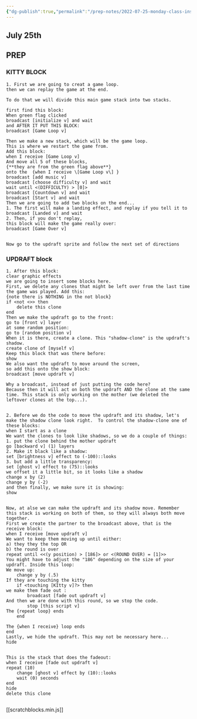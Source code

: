 ```yaml
---
{"dg-publish":true,"permalink":"/prep-notes/2022-07-25-monday-class-instructions/","dgHomeLink":true,"dgPassFrontmatter":false}
---
```




<style>

div.scratchblocks text.sb3-label {
    color: blue;
    fill: blue;
    /* font-family: sans-serif; */
    font-size: 11pt;
    font-weight: bolder;
}


div.scratchblocks path.sb3-obsolete {
    fill: bisque;
    stroke: transparent;
}


div.scratchblocks path.sb3-obsolete ~ text.sb3-label {
    color: black;
    fill: black;
    font-family: "Times New Roman", serif;
    font-size: 12pt;
}



:is(.markdown-preview-view,.markdown-rendered) div.blocks  pre {
    background-color: bisque; 
}

</style>


## July 25th

## PREP

### KITTY BLOCK

<div class="blocks">

```
1. First we are going to creat a game loop. 
then we can replay the game at the end. 

To do that we will divide this main game stack into two stacks. 

first find this block:
When green flag clicked
broadcast [initialize v] and wait
and AFTER IT PUT THIS BLOCK:
broadcast [Game Loop v]

Then we make a new stack, which will be the game loop. 
This is where we restart the game from. 
Add this block:
when I receive [Game Loop v]
And move all 5 of these blocks, 
{**they are from the green flag above**} 
onto the  {when I receive \[Game Loop v\] } 
broadcast [add music v]
broadcast [choose difficulty v] and wait
wait until <(DIFFICULTY) > [0]>
broadcast [Countdown v] and wait
broadcast [Start v] and wait
Then we are going to add two blocks on the end...
1. The first will make a landing effect, and replay if you tell it to
broadcast [Landed v] and wait
2. Then, if you don't replay,
this block will make the game really over:
broadcast [Game Over v]


Now go to the updraft sprite and follow the next set of directions

```

### UPDRAFT block


```
1. After this block:
clear graphic effects
we are going to insert some blocks here. 
First, we delete any clones that might be left over from the last time the game was played. Add this: 
{note there is NOTHING in the not block}
if <not <>> then
    delete this clone
end
Then we make the updraft go to the front:
go to [front v] layer
at some random position: 
go to [random position v]
When it is there, create a clone. This "shadow-clone" is the updraft's shadow.
create clone of [myself v]
Keep this block that was there before:
show
We also want the updraft to move around the screen, 
so add this onto the show block:
broadcast [move updraft v] 

Why a broadcast, instead of just putting the code here?
Because then it will act on both the updraft AND the clone at the same time. This stack is only working on the mother (we deleted the leftover clones at the top...). 


2. Before we do the code to move the updraft and its shadow, let's make the shadow clone look right.  To control the shadow-clone one of these blocks: 
when I start as a clone
We want the clones to look like shadows, so we do a couple of things:
1. put the clone behind the mother updraft
go [backward v] (1) layers
2. Make it black like a shadow:
set [brightness v] effect to (-100)::looks
3. but add a little transparency:
set [ghost v] effect to (75)::looks
we offset it a little bit, so it looks like a shadow
change x by (2)
change y by (-2)
and then finally, we make sure it is showing:
show


Now, at alse we can make the updraft and its shadow move. Remember this stack is working on both of them, so they will always both move together.
First we create the partner to the broadcast above, that is the receive block:
when I receive [move updraft v]
We want to keep them moving up until either:
a) they they the top OR
b) the round is over
repeat until <<(y position) > [186]> or <(ROUND OVER) = [1]>>
You might have to adjust the "186" depending on the size of your updraft. Inside this loop:
We move up:
    change y by (.5)
If they are touching the kitty
    if <touching [KItty v]?> then
we make them fade out :
        broadcast [fade out updraft v]
And then we are done with this round, so we stop the code.
        stop [this script v]
The {repeat loop} ends
    end

The {when I receive} loop ends
end
Lastly, we hide the updraft. This may not be necessary here...
hide


This is the stack that does the fadeout:
when I receive [fade out updraft v]
repeat (10)
    change [ghost v] effect by (10)::looks
    wait (0) seconds
end
hide
delete this clone


```

</div>

[[scratchblocks.min.js]]
